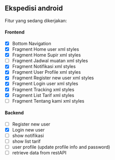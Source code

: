 ## Ekspedisi android

Fitur yang sedang dikerjakan:

#### Frontend
- [x] Bottom Navigation
- [x] Fragment Home user xml styles
- [x] Fragment Home Supir xml styles
- [ ] Fragment Jadwal muatan xml styles
- [x] Fragment Notifikasi xml styles
- [x] Fragment User Profile xml styles
- [x] Fragment Register new user xml styles
- [x] Fragment Login user xml styles
- [x] Fragment Tracking xml styles
- [x] Fragment List Tarif xml styles
- [ ] Fragment Tentang kami xml styles

#### Backend
- [ ] Register new user
- [x] Login new user
- [ ] show notifikasi
- [ ] show list tarif
- [ ] user profile (update profile info and password)
- [ ] retrieve data from restAPI